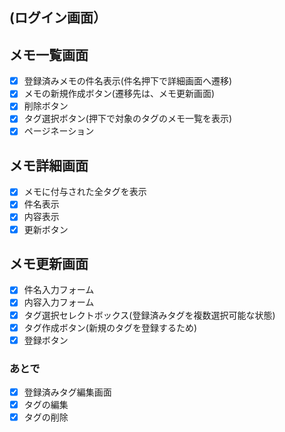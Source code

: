 ## (ログイン画面）  

## メモ一覧画面  
- [x] 登録済みメモの件名表示(件名押下で詳細画面へ遷移)  
- [x] メモの新規作成ボタン(遷移先は、メモ更新画面)  
- [x] 削除ボタン  
- [x] タグ選択ボタン(押下で対象のタグのメモ一覧を表示)  
- [x] ページネーション  

## メモ詳細画面  
- [x] メモに付与された全タグを表示  
- [x] 件名表示  
- [x] 内容表示  
- [x] 更新ボタン  

## メモ更新画面  
- [x] 件名入力フォーム  
- [x] 内容入力フォーム  
- [x] タグ選択セレクトボックス(登録済みタグを複数選択可能な状態)  
- [x] タグ作成ボタン(新規のタグを登録するため)  
- [x] 登録ボタン  

### あとで  
- [x] 登録済みタグ編集画面  
- [x] タグの編集  
- [x] タグの削除  
